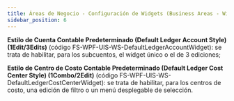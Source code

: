 ```yaml
---
title: Áreas de Negocio - Configuración de Widgets (Business Areas - Widget settings)
sidebar_position: 6
---
```


**Estilo de Cuenta Contable Predeterminado (Default Ledger Account Style) (1Edit/3Edits)** (código FS-WPF-UIS-WS-DefaultLedgerAccountWidget): se trata de habilitar, para los subcuentos, el widget único o el de 3 ediciones;  

**Estilo de Centro de Costo Contable Predeterminado (Default Ledger Cost Center Style) (1Combo/2Edit)** (código FS-WPF-UIS-WS-DefaultLedgerCostCenterWidget): se trata de habilitar, para los centros de costo, una edición de filtro o un menú desplegable de selección.